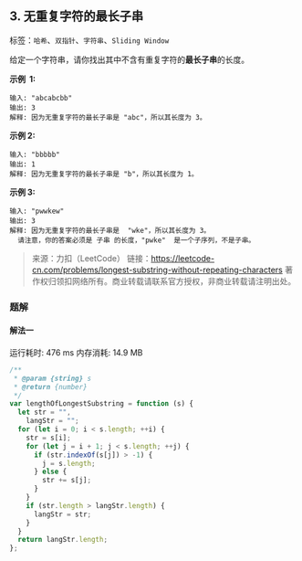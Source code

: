 ## 3. 无重复字符的最长子串

标签：`哈希`、`双指针`、`字符串`、`Sliding Window`

给定一个字符串，请你找出其中不含有重复字符的**最长子串**的长度。

**示例  1:**

```
输入: "abcabcbb"
输出: 3
解释: 因为无重复字符的最长子串是 "abc"，所以其长度为 3。
```

**示例 2:**

```
输入: "bbbbb"
输出: 1
解释: 因为无重复字符的最长子串是 "b"，所以其长度为 1。
```

**示例 3:**

```
输入: "pwwkew"
输出: 3
解释: 因为无重复字符的最长子串是  "wke"，所以其长度为 3。
  请注意，你的答案必须是 子串 的长度，"pwke"  是一个子序列，不是子串。
```

> 来源：力扣（LeetCode）
> 链接：https://leetcode-cn.com/problems/longest-substring-without-repeating-characters
> 著作权归领扣网络所有。商业转载请联系官方授权，非商业转载请注明出处。

### 题解

#### 解法一

运行耗时: 476 ms 内存消耗: 14.9 MB

```javascript
/**
 * @param {string} s
 * @return {number}
 */
var lengthOfLongestSubstring = function (s) {
  let str = "",
    langStr = "";
  for (let i = 0; i < s.length; ++i) {
    str = s[i];
    for (let j = i + 1; j < s.length; ++j) {
      if (str.indexOf(s[j]) > -1) {
        j = s.length;
      } else {
        str += s[j];
      }
    }
    if (str.length > langStr.length) {
      langStr = str;
    }
  }
  return langStr.length;
};
```
